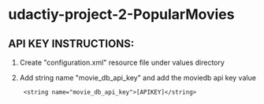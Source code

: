 # udactiy-project-2-PopularMovies


## API KEY INSTRUCTIONS:
1. Create "configuration.xml" resource file under values directory
2. Add string name "movie_db_api_key" and add the moviedb api key value

     
        <string name="movie_db_api_key">[APIKEY]</string>

